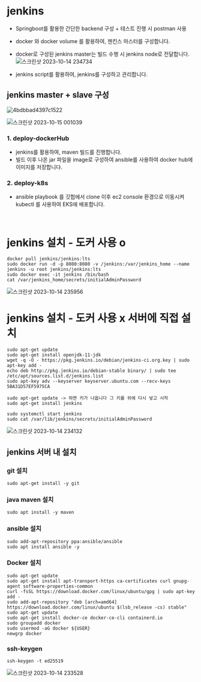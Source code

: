 # jenkins


- Springboot를 활용한 간단한 backend 구성 + 테스트 진행 시 postman 사용
- docker 와 docker volume 를 활용하여, 젠킨스 마스터를 구성합니다. 
- docker로 구성된 jenkins master는 빌드 수행 시 jenkins node로 전달합니다.
![스크린샷 2023-10-14 234734](https://github.com/jominjun94/EKS-Project/assets/72008472/4d757eb4-44d8-41e2-8cb2-e1dba92c0dad)

- jenkins script를 활용하여, jenkins를 구성하고 관리합니다.  


## jenkins master + slave 구성 
![4bdbbad4397c1522](https://github.com/jominjun94/EKS-Project/assets/72008472/4fa923b0-5817-447e-82f2-852c38344595)

![스크린샷 2023-10-15 001039](https://github.com/jominjun94/EKS-Project/assets/72008472/531d1540-2e1e-4134-a712-9c87c43f9a26)
### 1. deploy-dockerHub
- jenkins를 활용하여, maven 빌드를 진행합니다. 
- 빌드 이후 나온 jar 파일을 image로 구성하여 ansible를 사용하여 docker hub에 이미지를 저장합니다. 

### 2. deploy-k8s
 - ansible playbook 를 깃헙에서 clone 이후 ec2 console 환경으로 이동시켜 kubectl 를 사용하여 EKS에 배포합니다. 


</br>

# jenkins 설치 - 도커 사용 o 
```
docker pull jenkins/jenkins:lts
sudo docker run -d -p 8080:8080 -v /jenkins:/var/jenkins_home --name jenkins -u root jenkins/jenkins:lts
sudo docker exec -it jenkins /bin/bash
cat /var/jenkins_home/secrets/initialAdminPassword
```
![스크린샷 2023-10-14 235956](https://github.com/jominjun94/EKS-Project/assets/72008472/b5e1308c-a7fd-466c-8257-f5d18fff2eaa)

# jenkins 설치 - 도커 사용 x 서버에 직접 설치
```
sudo apt-get update
sudo apt-get install openjdk-11-jdk
wget -q -O - https://pkg.jenkins.io/debian/jenkins-ci.org.key | sudo apt-key add -
echo deb http://pkg.jenkins.io/debian-stable binary/ | sudo tee /etc/apt/sources.list.d/jenkins.list
sudo apt-key adv --keyserver keyserver.ubuntu.com --recv-keys 5BA31D57EF5975CA

sudo apt-get update -> 하면 키가 나옵니다 그 키를 위에 다시 넣고 시작
sudo apt-get install jenkins

sudo systemctl start jenkins
sudo cat /var/lib/jenkins/secrets/initialAdminPassword
```
![스크린샷 2023-10-14 234132](https://github.com/jominjun94/EKS-Project/assets/72008472/aa467a65-f8a3-44e3-9828-23f9f7d76086)
 

## jenkins 서버 내 설치 
### git 설치
```
sudo apt-get install -y git
```


### java maven 설치 
```
sudo apt install -y maven
```

### ansible 설치
```
sudo add-apt-repository ppa:ansible/ansible
sudo apt install ansible -y
```


### Docker 설치
```
sudo apt-get update
sudo apt-get install apt-transport-https ca-certificates curl gnupg-agent software-properties-common
curl -fsSL https://download.docker.com/linux/ubuntu/gpg | sudo apt-key add -
sudo add-apt-repository "deb [arch=amd64] https://download.docker.com/linux/ubuntu $(lsb_release -cs) stable"
sudo apt-get update
sudo apt-get install docker-ce docker-ce-cli containerd.io
sudo groupadd docker
sudo usermod -aG docker ${USER}
newgrp docker
```

### ssh-keygen
```
ssh-keygen -t ed25519
```
![스크린샷 2023-10-14 233528](https://github.com/jominjun94/EKS-Project/assets/72008472/b377290d-55aa-4109-af7f-51bc0e526b6a)

